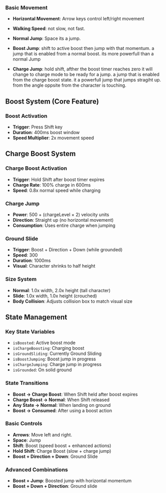 

### Basic Movement
- **Horizontal Movement**: Arrow keys control left/right movement
- **Walking Speed**: not slow, not fast.

- **Normal Jump**: Space its a jump.
- **Boost  Jump**: shift to active boost then jump with that momentum. a jump that is enabled from a normal boost. its more powerfull than a normal Jump
- **Charge  Jump**: hold shift, afther the boost timer reaches zero it will change to charge mode to be ready for a jump. a jump that is enabled from the charge boost state. it a powerfull jump that jumps stragiht up. from the angle oppsite from the character is touching.

## Boost System (Core Feature)

### Boost Activation
- **Trigger**: Press Shift key
- **Duration**: 400ms boost window
- **Speed Multiplier**: 2x movement speed


## Charge Boost System

### Charge Boost Activation
- **Trigger**: Hold Shift after boost timer expires
- **Charge Rate**: 100% charge in 600ms
- **Speed**: 0.8x normal speed while charging

### Charge Jump
- **Power**: 500 + (chargeLevel × 2) velocity units
- **Direction**: Straight up (no horizontal movement)
- **Consumption**: Uses entire charge when jumping


### Ground Slide
- **Trigger**: Boost + Direction + Down (while grounded)
- **Speed**: 300 
- **Duration**: 1000ms 
- **Visual**: Character shrinks to half height


### Size System
- **Normal**: 1.0x width, 2.0x height (tall character)
- **Slide**: 1.0x width, 1.0x height (crouched)
- **Body Collision**: Adjusts collision box to match visual size


## State Management

### Key State Variables
- `isBoosted`: Active boost mode
- `isChargeBoosting`: Charging boost
- `isGroundSliding`: Currently Ground Sliding
- `isBoostJumping`: Boost jump in progress
- `isChargeJumping`: Charge jump in progress
- `isGrounded`: On solid ground

### State Transitions
- **Boost → Charge Boost**: When Shift held after boost expires
- **Charge Boost → Normal**: When Shift released
- **Any State → Normal**: When landing on ground
- **Boost → Consumed**: After using a boost action

### Basic Controls
- **Arrows**: Move left and right.
- **Space**: Jump
- **Shift**: Boost (speed boost + enhanced actions)
- **Hold Shift**: Charge Boost (slow + charge jump)
- **Boost + Direction + Down**: Ground Slide

### Advanced Combinations
- **Boost + Jump**: Boosted jump with horizontal momentum
- **Boost + Down + Direction**: Ground slide

